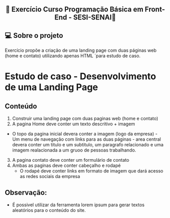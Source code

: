 <h2 align="center"> 
	🚀 Exercício Curso Programação Básica em Front-End - SESI-SENAI🚀
</h2>

## 💻 Sobre o projeto
 Exercício propõe a criação de uma landing page com duas páginas web (home e contato) utilizando apenas HTML ´para estudo de caso.


# Estudo de caso - Desenvolvimento de uma Landing Page

## Conteúdo

1.  Construir uma landing page com  duas paginas web (home e contato)
2.  A pagina Home deve conter um texto  descritivo + imagem
   - O topo da pagina inicial devera conter a imagem (logo da empresa) 
    - Um menu de navegação com links para as duas páginas
    - area central devera conter um titulo e um subtitulo, um paragrafo relacionado e uma imagem realacionada a um gruoo de pessoas trabalhando.
   3. A pagina contato deve conter um formulário de contato
4.  Ambas as paginas deve conter cabeçalho e rodapé
    - O rodapé deve conter links em formato de imagem que dará acesso as redes sociais da empresa

## Observação:

- É possivel utilizar da ferramenta lorem ipsum para gerar textos aleatórios para o conteúdo do site.